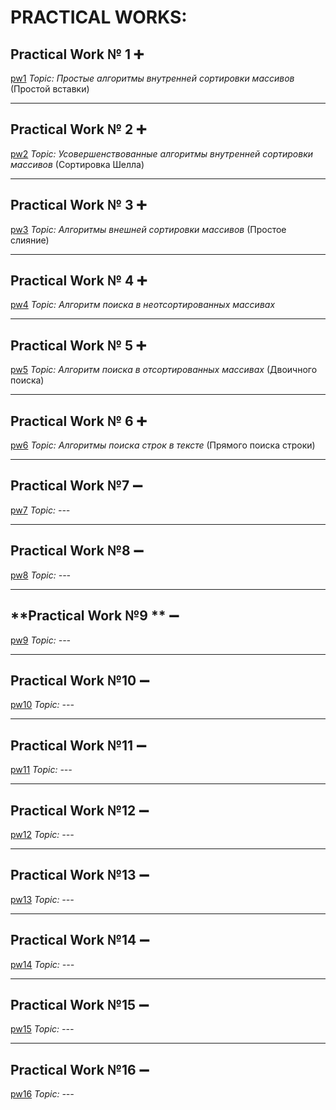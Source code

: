 # PRACTICAL WORKS:


## **Practical Work № 1** :heavy_plus_sign:
[pw1](https://github.com/svv7200/PRACTICAL-WORKS/blob/main/pw1.cpp)
*Topic: Простые алгоритмы внутренней сортировки массивов* (Простой вставки)
____
## **Practical Work № 2** :heavy_plus_sign:
[pw2](https://github.com/svv7200/PRACTICAL-WORKS/blob/main/pw2.cpp)
*Topic: Усовершенствованные алгоритмы внутренней сортировки массивов* (Сортировка Шелла)
____
## **Practical Work № 3** :heavy_plus_sign:
[pw3](https://github.com/svv7200/PRACTICAL-WORKS/blob/main/pw3.cpp)
*Topic: Алгоритмы внешней сортировки массивов* (Простое слияние)
____
## **Practical Work № 4** :heavy_plus_sign:
[pw4](https://github.com/svv7200/PRACTICAL-WORKS/blob/main/pw4.cpp)
*Topic: Алгоритм поиска в неотсортированных массивах*
____
## **Practical Work № 5** :heavy_plus_sign:
[pw5](https://github.com/svv7200/PRACTICAL-WORKS/blob/main/pw5.cpp)
*Topic: Алгоритм поиска в отсортированных массивах* (Двоичного поиска)
____
## **Practical Work № 6** :heavy_plus_sign:
[pw6](https://github.com/svv7200/PRACTICAL-WORKS/blob/main/pw6.cpp)
*Topic: Алгоритмы поиска строк в тексте* (Прямого поиска строки)
____
## **Practical Work №7** :heavy_minus_sign:
[pw7](https://github.com/svv7200/PRACTICAL-WORKS/blob/main/pw7.cpp)
*Topic: ---*
____
## **Practical Work №8** :heavy_minus_sign:
[pw8](https://github.com/svv7200/PRACTICAL-WORKS/blob/main/pw8.cpp)
*Topic: ---*
____
## **Practical Work №9 ** :heavy_minus_sign:
[pw9](https://github.com/svv7200/PRACTICAL-WORKS/blob/main/pw9.cpp)
*Topic: ---*
____
## **Practical Work №10** :heavy_minus_sign:
[pw10](https://github.com/svv7200/PRACTICAL-WORKS/blob/main/pw10.cpp)
*Topic: ---*
____
## **Practical Work №11** :heavy_minus_sign: 
[pw11](https://github.com/svv7200/PRACTICAL-WORKS/blob/main/pw11.cpp)
*Topic: ---*
____
## **Practical Work №12** :heavy_minus_sign: 
[pw12](https://github.com/svv7200/PRACTICAL-WORKS/blob/main/pw12.cpp)
*Topic: ---*
____
## **Practical Work №13** :heavy_minus_sign: 
[pw13](https://github.com/svv7200/PRACTICAL-WORKS/blob/main/pw13.cpp)
*Topic: ---*
____
## **Practical Work №14** :heavy_minus_sign: 
[pw14](https://github.com/svv7200/PRACTICAL-WORKS/blob/main/pw14.cpp)
*Topic: ---*
____
## **Practical Work №15** :heavy_minus_sign: 
[pw15](https://github.com/svv7200/PRACTICAL-WORKS/blob/main/pw15.cpp)
*Topic: ---*
____
## **Practical Work №16** :heavy_minus_sign: 
[pw16](https://github.com/svv7200/PRACTICAL-WORKS/blob/main/pw16.cpp)
*Topic: ---*
